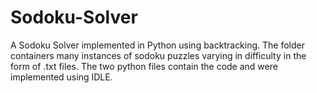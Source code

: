 # Sodoku-Solver
A Sodoku Solver implemented in Python using backtracking.
The folder containers many instances of sodoku puzzles varying in difficulty in the form of .txt files. The two python files contain the code and were implemented using IDLE.
